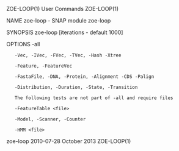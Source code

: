 ZOE-LOOP(1)                                                                                     User Commands                                                                                     ZOE-LOOP(1)

NAME
       zoe-loop - SNAP module zoe-loop

SYNOPSIS
       zoe-loop <test> [iterations - default 1000]

OPTIONS
       -all

       -Vec, -IVec, -FVec, -TVec, -Hash -Xtree

       -Feature, -FeatureVec

       -FastaFile, -DNA, -Protein, -Alignment -CDS -Palign

       -Distribution, -Duration, -State, -Transition

       The following tests are not part of -all and require files

       -FeatureTable <file>

       -Model, -Scanner, -Counter

       -HMM <file>

zoe-loop 2010-07-28                                                                              October 2013                                                                                     ZOE-LOOP(1)
